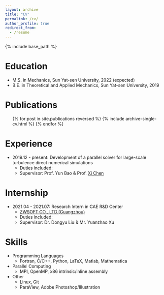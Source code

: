 ```yaml
---
layout: archive
title: "CV"
permalink: /cv/
author_profile: true
redirect_from:
  - /resume
---
```


{% include base_path %}

Education
======
* M.S. in Mechanics, Sun Yat-sen University, 2022 (expected)
* B.E. in Theoretical and Applied Mechanics, Sun Yat-sen University, 2019

Publications
======
  <ul>{% for post in site.publications reversed %}
    {% include archive-single-cv.html %}
  {% endfor %}</ul>

Experience
======
* 2019.12 - present: Development of a parallel solver for large-scale turbulence direct numerical simulations
  * Duties included: 
  * Supervisor: Prof. Yun Bao & Prof. [Xi Chen](https://www.researchgate.net/profile/Xi-Chen-134)

Internship
======
* 2021.04 - 2021.07: Research Intern in CAE R&D Center
  * [ZWSOFT CO., LTD.(Guangzhou)](https://www.zwsoft.com/)
  * Duties included:
  * Supervisor: Dr. Dongyu Liu & Mr. Yuanzhao Xu
  
Skills
======
* Programming Languages
  * Fortran, C/C++, Python, LaTeX, Matlab, Mathematica
* Parallel Computing
  * MPI, OpenMP, x86 intrinsic/inline assembly
* Other
  * Linux, Git
  * ParaView, Adobe Photoshop/Illustration
  
<!-- Talks
======
  <ul>{% for post in site.talks %}
    {% include archive-single-talk-cv.html %}
  {% endfor %}</ul>
  
Teaching
======
  <ul>{% for post in site.teaching %}
    {% include archive-single-cv.html %}
  {% endfor %}</ul>
  
Service and leadership
======
* Currently signed in to 43 different slack teams -->

